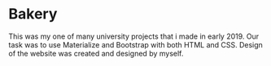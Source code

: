 # Bakery
This was my one of many university projects that i made in early 2019.
Our task was to use Materialize and Bootstrap with both HTML and CSS.
Design of the website was created and designed by myself.

